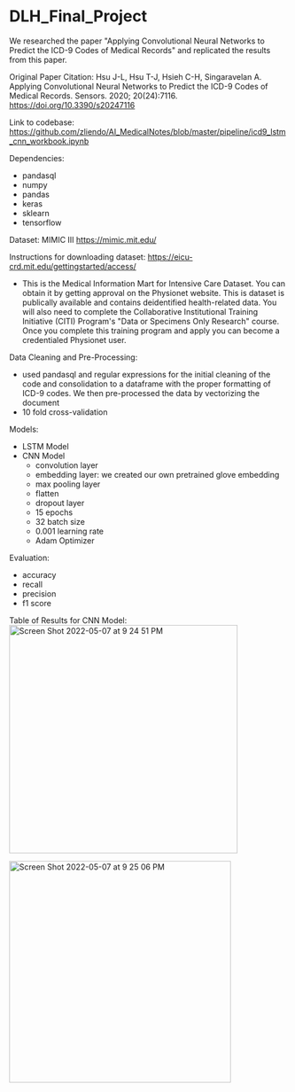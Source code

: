 # DLH_Final_Project

We researched the paper "Applying Convolutional Neural Networks to Predict the ICD-9 Codes of Medical Records" and replicated the results from this paper.

Original Paper Citation: 
Hsu J-L, Hsu T-J, Hsieh C-H, Singaravelan A. Applying Convolutional Neural Networks to Predict the ICD-9 Codes of Medical Records. Sensors. 2020; 20(24):7116. https://doi.org/10.3390/s20247116

Link to codebase: https://github.com/zliendo/AI_MedicalNotes/blob/master/pipeline/icd9_lstm_cnn_workbook.ipynb

Dependencies: 
- pandasql
- numpy
- pandas
- keras
- sklearn
- tensorflow

Dataset: MIMIC III 
https://mimic.mit.edu/

Instructions for downloading dataset: https://eicu-crd.mit.edu/gettingstarted/access/

  - This is the Medical Information Mart for Intensive Care Dataset. You can obtain it by getting approval on the Physionet website. This is dataset is publically available and contains deidentified health-related data. You will also need to complete the Collaborative Institutional Training Initiative (CITI) Program's "Data or Specimens Only Research" course. Once you complete this training program and apply you can become a credentialed Physionet user.

Data Cleaning and Pre-Processing:
- used pandasql and regular expressions for the initial cleaning of the code and consolidation to a dataframe with the proper formatting of ICD-9 codes. We then pre-processed the data by vectorizing the document
- 10 fold cross-validation

Models:
- LSTM Model
- CNN Model
  - convolution layer
  - embedding layer: we created our own pretrained glove embedding
  - max pooling layer
  - flatten
  - dropout layer
  - 15 epochs
  - 32 batch size
  - 0.001 learning rate
  - Adam Optimizer

Evaluation:
- accuracy
- recall
- precision
- f1 score

Table of Results for CNN Model:
<img width="412" alt="Screen Shot 2022-05-07 at 9 24 51 PM" src="https://user-images.githubusercontent.com/24924126/167281679-721ee3ce-2e13-4c8f-8d4b-1b71cb0c2e8f.png">

<img width="400" alt="Screen Shot 2022-05-07 at 9 25 06 PM" src="https://user-images.githubusercontent.com/24924126/167281681-a800f866-d042-4707-8c7a-eab9972fe2c8.png">

